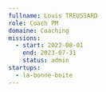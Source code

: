 ```yaml
---
fullname: Louis TREUSSARD 
role: Coach PM
domaine: Coaching
missions:
  - start: 2022-08-01
    end: 2023-07-31
    status: admin
startups:
  - la-bonne-boite
---
```


